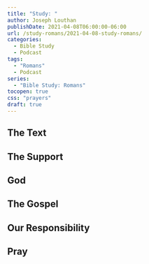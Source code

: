 ```yaml
---
title: "Study: "
author: Joseph Louthan
publishDate: 2021-04-08T06:00:00-06:00
url: /study-romans/2021-04-08-study-romans/
categories:
  - Bible Study
  - Podcast
tags:
  - "Romans"
  - Podcast
series:
  - "Bible Study: Romans"
tocopen: true
css: "prayers"
draft: true
---
```

## The Text

## The Support

## God

## The Gospel

## Our Responsibility

## Pray

<div style="font-variant: small-caps;">

</div>

```text

```
